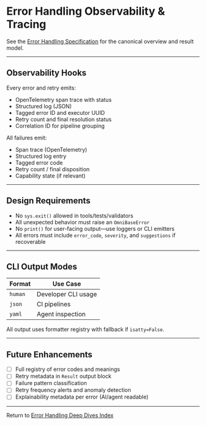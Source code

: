 <!-- === OmniNode:Metadata ===
<!-- metadata_version: 0.1.0 -->
<!-- protocol_version: 0.1.0 -->
<!-- owner: OmniNode Team -->
<!-- copyright: OmniNode Team -->
<!-- schema_version: 0.1.0 -->
<!-- name: observability.md -->
<!-- version: 1.0.0 -->
<!-- uuid: fab05b04-a299-4b36-8642-a4edd490db0b -->
<!-- author: OmniNode Team -->
<!-- created_at: 2025-05-21T12:41:40.157457 -->
<!-- last_modified_at: 2025-05-21T16:42:46.065999 -->
<!-- description: Stamped by ONEX -->
<!-- state_contract: state_contract://default -->
<!-- lifecycle: active -->
<!-- hash: a5b6f434f0a700b16049fd5a914969c6780b2451196d2877c3e52d55c86c5ad2 -->
<!-- entrypoint: {'type': 'python', 'target': 'observability.md'} -->
<!-- runtime_language_hint: python>=3.11 -->
<!-- namespace: onex.stamped.observability -->
<!-- meta_type: tool -->
<!-- === /OmniNode:Metadata === -->

<!-- === OmniNode:Metadata ===
<!-- metadata_version: 0.1.0 -->
<!-- protocol_version: 0.1.0 -->
<!-- owner: OmniNode Team -->
<!-- copyright: OmniNode Team -->
<!-- schema_version: 0.1.0 -->
<!-- name: observability.md -->
<!-- version: 1.0.0 -->
<!-- uuid: f3d5e570-b805-4a7e-a813-86473bd94701 -->
<!-- author: OmniNode Team -->
<!-- created_at: 2025-05-21T12:33:43.432353 -->
<!-- last_modified_at: 2025-05-21T16:39:55.982461 -->
<!-- description: Stamped by ONEX -->
<!-- state_contract: state_contract://default -->
<!-- lifecycle: active -->
<!-- hash: a07eee7873e45cad403771fc35b32b8e5a212fbdf56ab8eb1fddbde11a646025 -->
<!-- entrypoint: {'type': 'python', 'target': 'observability.md'} -->
<!-- runtime_language_hint: python>=3.11 -->
<!-- namespace: onex.stamped.observability -->
<!-- meta_type: tool -->
<!-- === /OmniNode:Metadata === -->

<!-- === OmniNode:Metadata ===
<!-- metadata_version: 0.1.0 -->
<!-- protocol_version: 0.1.0 -->
<!-- owner: OmniNode Team -->
<!-- copyright: OmniNode Team -->
<!-- schema_version: 0.1.0 -->
<!-- name: observability.md -->
<!-- version: 1.0.0 -->
<!-- uuid: 9d4fb9f7-d4be-48cb-a976-9fa8aef8b9ef -->
<!-- author: OmniNode Team -->
<!-- created_at: 2025-05-21T09:28:42.660830 -->
<!-- last_modified_at: 2025-05-21T16:24:00.377907 -->
<!-- description: Stamped by ONEX -->
<!-- state_contract: state_contract://default -->
<!-- lifecycle: active -->
<!-- hash: d7e7c7628e8c4cfda84d0562b4227cdea485a4104a5bda65c9c49fe9ac0d3449 -->
<!-- entrypoint: {'type': 'python', 'target': 'observability.md'} -->
<!-- runtime_language_hint: python>=3.11 -->
<!-- namespace: onex.stamped.observability -->
<!-- meta_type: tool -->
<!-- === /OmniNode:Metadata === -->

# Error Handling Observability & Tracing

See the [Error Handling Specification](../error_handling.md) for the canonical overview and result model.

---

## Observability Hooks

Every error and retry emits:
- OpenTelemetry span trace with status
- Structured log (JSON)
- Tagged error ID and executor UUID
- Retry count and final resolution status
- Correlation ID for pipeline grouping

All failures emit:
- Span trace (OpenTelemetry)
- Structured log entry
- Tagged error code
- Retry count / final disposition
- Capability state (if relevant)

---

## Design Requirements

- No `sys.exit()` allowed in tools/tests/validators
- All unexpected behavior must raise an `OmniBaseError`
- No `print()` for user-facing output—use loggers or CLI emitters
- All errors must include `error_code`, `severity`, and `suggestions` if recoverable

---

## CLI Output Modes

| Format     | Use Case            |
|------------|---------------------|
| `human`    | Developer CLI usage |
| `json`     | CI pipelines        |
| `yaml`     | Agent inspection    |

All output uses formatter registry with fallback if `isatty=False`.

---

## Future Enhancements

- [ ] Full registry of error codes and meanings
- [ ] Retry metadata in `Result` output block
- [ ] Failure pattern classification
- [ ] Retry frequency alerts and anomaly detection
- [ ] Explainability metadata per error (AI/agent readable)

---

Return to [Error Handling Deep Dives Index](index.md)

